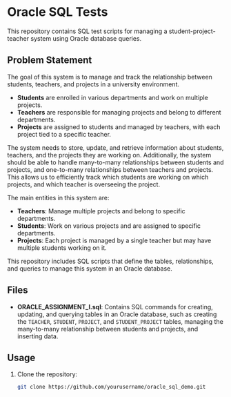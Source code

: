 # Oracle SQL Tests

This repository contains SQL test scripts for managing a student-project-teacher system using Oracle database queries.

## Problem Statement

The goal of this system is to manage and track the relationship between students, teachers, and projects in a university environment. 

- **Students** are enrolled in various departments and work on multiple projects.
- **Teachers** are responsible for managing projects and belong to different departments.
- **Projects** are assigned to students and managed by teachers, with each project tied to a specific teacher.

The system needs to store, update, and retrieve information about students, teachers, and the projects they are working on. Additionally, the system should be able to handle many-to-many relationships between students and projects, and one-to-many relationships between teachers and projects. This allows us to efficiently track which students are working on which projects, and which teacher is overseeing the project.

The main entities in this system are:
- **Teachers**: Manage multiple projects and belong to specific departments.
- **Students**: Work on various projects and are assigned to specific departments.
- **Projects**: Each project is managed by a single teacher but may have multiple students working on it.

This repository includes SQL scripts that define the tables, relationships, and queries to manage this system in an Oracle database.

## Files

- **ORACLE_ASSIGNMENT_I.sql**: Contains SQL commands for creating, updating, and querying tables in an Oracle database, such as creating the `TEACHER`, `STUDENT`, `PROJECT`, and `STUDENT_PROJECT` tables, managing the many-to-many relationship between students and projects, and inserting data.
  


## Usage

1. Clone the repository:
   ```bash
   git clone https://github.com/yourusername/oracle_sql_demo.git

   
